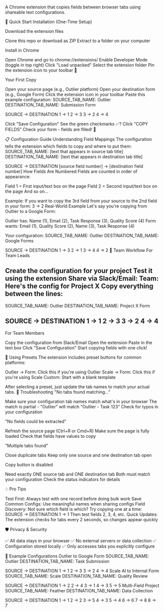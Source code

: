 
<br>
A Chrome extension that copies fields between browser tabs using shareable text configurations. 


🚀 Quick Start
Installation (One-Time Setup)

Download the extension files

Clone this repo or download as ZIP
Extract to a folder on your computer


Install in Chrome

Open Chrome and go to chrome://extensions/
Enable Developer Mode (toggle in top right)
Click "Load unpacked"
Select the extension folder
Pin the extension icon to your toolbar 📌



Your First Copy

Open your source page (e.g., Outlier platform)
Open your destination form (e.g., Google Form)
Click the extension icon in your toolbar
Paste this example configuration:
SOURCE_TAB_NAME: Outlier
DESTINATION_TAB_NAME: Submission Form

SOURCE -> DESTINATION
1 -> 1
2 -> 3
3 -> 2
4 -> 4

Click "Save Configuration"
See the green checkmarks ✅? Click "COPY FIELDS"
Check your form - fields are filled! 🎉

📋 Configuration Guide
Understanding Field Mappings
The configuration tells the extension which fields to copy and where to put them:
SOURCE_TAB_NAME: [text that appears in source tab title]
DESTINATION_TAB_NAME: [text that appears in destination tab title]

SOURCE -> DESTINATION
[source field number] -> [destination field number]
How Fields Are Numbered
Fields are counted in order of appearance:

Field 1 = First input/text box on the page
Field 2 = Second input/text box on the page
And so on...

Example: If you want to copy the 3rd field from your source to the 2nd field in your form:
3 -> 2
Real-World Example
Let's say you're copying from Outlier to a Google Form:

Outlier has: Name (1), Email (2), Task Response (3), Quality Score (4)
Form wants: Email (1), Quality Score (2), Name (3), Task Response (4)

Your configuration:
SOURCE_TAB_NAME: Outlier
DESTINATION_TAB_NAME: Google Forms

SOURCE -> DESTINATION
1 -> 3
2 -> 1
3 -> 4
4 -> 2
👥 Team Workflow
For Team Leads

Create the configuration for your project
Test it using the extension
Share via Slack/Email:
Team: Here's the config for Project X
Copy everything between the lines:
-----------
SOURCE_TAB_NAME: Outlier
DESTINATION_TAB_NAME: Project X Form

SOURCE -> DESTINATION
1 -> 1
2 -> 3
3 -> 2
4 -> 4
-----------


For Team Members

Copy the configuration from Slack/Email
Open the extension
Paste in the text box
Click "Save Configuration"
Start copying fields with one click!

🎨 Using Presets
The extension includes preset buttons for common platforms:

Outlier → Form: Click this if you're using Outlier
Scale → Form: Click this if you're using Scale
Custom: Start with a blank template

After selecting a preset, just update the tab names to match your actual tabs.
🔧 Troubleshooting
"No tabs found matching..."

Make sure your configuration tab names match what's in your browser
The match is partial - "Outlier" will match "Outlier - Task 123"
Check for typos in your configuration

"No fields could be extracted"

Refresh the source page (Ctrl+R or Cmd+R)
Make sure the page is fully loaded
Check that fields have values to copy

"Multiple tabs found"

Close duplicate tabs
Keep only one source and one destination tab open

Copy button is disabled

Need exactly ONE source tab and ONE destination tab
Both must match your configuration
Check the status indicators for details

💡 Pro Tips

Test First: Always test with one record before doing bulk work
Save Common Configs: Use meaningful names when sharing configs
Field Discovery: Not sure which field is which? Try copying one at a time:
SOURCE -> DESTINATION
1 -> 1
Then test fields 2, 3, 4, etc.
Quick Updates: The extension checks for tabs every 2 seconds, so changes appear quickly

🛡️ Privacy & Security

✅ All data stays in your browser
✅ No external servers or data collection
✅ Configuration stored locally
✅ Only accesses tabs you explicitly configure

📝 Example Configurations
Outlier to Google Form
SOURCE_TAB_NAME: Outlier
DESTINATION_TAB_NAME: Task Submission

SOURCE -> DESTINATION
1 -> 1
2 -> 3
3 -> 2
4 -> 4
Scale AI to Internal Form
SOURCE_TAB_NAME: Scale
DESTINATION_TAB_NAME: Quality Review

SOURCE -> DESTINATION
1 -> 2
2 -> 4
3 -> 1
4 -> 3
5 -> 5
Multi-Field Project
SOURCE_TAB_NAME: Feather
DESTINATION_TAB_NAME: Data Collection

SOURCE -> DESTINATION
1 -> 1
2 -> 2
3 -> 5
4 -> 3
5 -> 4
6 -> 6
7 -> 8
8 -> 7
